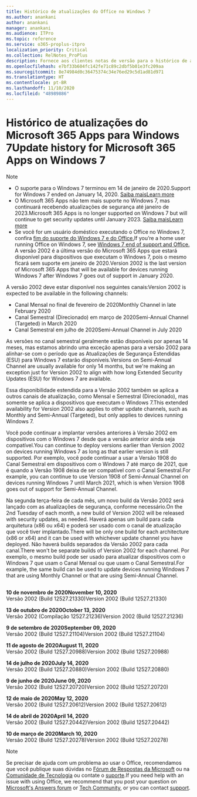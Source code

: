 ```yaml
---
title: Histórico de atualizações do Office no Windows 7
ms.author: anankani
author: anankani
manager: anankani
ms.audience: ITPro
ms.topic: reference
ms.service: o365-proplus-itpro
localization_priority: Critical
ms.collection: RelNotes_ProPlus
description: Fornece aos clientes notas de versão para o histórico de atualizações do Microsoft 365 Apps para Windows 7
ms.openlocfilehash: e7bf33b604fc142fe71c89c2dbf5b01e3fc209aa
ms.sourcegitcommit: 8e74984d0c36475374c34e76ed29c5d1ad81d971
ms.translationtype: HT
ms.contentlocale: pt-BR
ms.lasthandoff: 11/10/2020
ms.locfileid: "48989886"
---
```

# <a name="update-history-for-microsoft-365-apps-on-windows-7"></a><span data-ttu-id="864dd-103">Histórico de atualizações do Microsoft 365 Apps para Windows 7</span><span class="sxs-lookup"><span data-stu-id="864dd-103">Update history for Microsoft 365 Apps on Windows 7</span></span> 

 > [!NOTE]
>
>- <span data-ttu-id="864dd-104">O suporte para o Windows 7 terminou em 14 de janeiro de 2020.</span><span class="sxs-lookup"><span data-stu-id="864dd-104">Support for Windows 7 ended on January 14, 2020.</span></span> [<span data-ttu-id="864dd-105">Saiba mais</span><span class="sxs-lookup"><span data-stu-id="864dd-105">Learn more</span></span>](https://www.microsoft.com/microsoft-365/windows/end-of-windows-7-support?rtc=1)
>- <span data-ttu-id="864dd-106">O Microsoft 365 Apps não tem mais suporte no Windows 7, mas continuará recebendo atualizações de segurança até janeiro de 2023.</span><span class="sxs-lookup"><span data-stu-id="864dd-106">Microsoft 365 Apps is no longer supported on Windows 7 but will continue to get security updates until January 2023.</span></span> [<span data-ttu-id="864dd-107">Saiba mais</span><span class="sxs-lookup"><span data-stu-id="864dd-107">Learn more</span></span>](https://docs.microsoft.com/DeployOffice/windows-7-support)
>- <span data-ttu-id="864dd-108">Se você for um usuário doméstico executando o Office no Windows 7, confira [fim do suporte do Windows 7 e do Office.](https://support.office.com/en-us/article/windows-7-end-of-support-and-office-78f20fab-b57b-44d7-8368-06a8493f3cb9?ui=en-US&rs=en-US&ad=US)</span><span class="sxs-lookup"><span data-stu-id="864dd-108">If you’re a home user running Office on Windows 7, see [Windows 7 end of support and Office.](https://support.office.com/en-us/article/windows-7-end-of-support-and-office-78f20fab-b57b-44d7-8368-06a8493f3cb9?ui=en-US&rs=en-US&ad=US)</span></span>
<span data-ttu-id="864dd-109">A versão 2002 é a última versão do Microsoft 365 Apps que estará disponível para dispositivos que executam o Windows 7, pois o mesmo ficará sem suporte em janeiro de 2020.</span><span class="sxs-lookup"><span data-stu-id="864dd-109">Version 2002 is the last version of Microsoft 365 Apps that will be available for devices running Windows 7 after Windows 7 goes out of support in January 2020.</span></span>  

<span data-ttu-id="864dd-110">A versão 2002 deve estar disponível nos seguintes canais:</span><span class="sxs-lookup"><span data-stu-id="864dd-110">Version 2002 is expected to be available in the following channels:</span></span>
- <span data-ttu-id="864dd-111">Canal Mensal no final de fevereiro de 2020</span><span class="sxs-lookup"><span data-stu-id="864dd-111">Monthly Channel in late February 2020</span></span>
- <span data-ttu-id="864dd-112">Canal Semestral (Direcionado) em março de 2020</span><span class="sxs-lookup"><span data-stu-id="864dd-112">Semi-Annual Channel (Targeted) in March 2020</span></span>
- <span data-ttu-id="864dd-113">Canal Semestral em julho de 2020</span><span class="sxs-lookup"><span data-stu-id="864dd-113">Semi-Annual Channel in July 2020</span></span>

<span data-ttu-id="864dd-114">As versões no canal semestral geralmente estão disponíveis por apenas 14 meses, mas estamos abrindo uma exceção apenas para a versão 2002 para alinhar-se com o período que as Atualizações de Segurança Estendidas (ESU) para Windows 7 estarão disponíveis.</span><span class="sxs-lookup"><span data-stu-id="864dd-114">Versions on Semi-Annual Channel are usually available for only 14 months, but we're making an exception just for Version 2002 to align with how long Extended Security Updates (ESU) for Windows 7 are available.</span></span>

<span data-ttu-id="864dd-115">Essa disponibilidade estendida para a Versão 2002 também se aplica a outros canais de atualização, como Mensal e Semestral (Direcionado), mas somente se aplica a dispositivos que executam o Windows 7.</span><span class="sxs-lookup"><span data-stu-id="864dd-115">This extended availability for Version 2002 also applies to other update channels, such as Monthly and Semi-Annual (Targeted), but only applies to devices running Windows 7.</span></span>

<span data-ttu-id="864dd-116">Você pode continuar a implantar versões anteriores à Versão 2002 em dispositivos com o Windows 7 desde que a versão anterior ainda seja compatível.</span><span class="sxs-lookup"><span data-stu-id="864dd-116">You can continue to deploy versions earlier than Version 2002 on devices running Windows 7 as long as that earlier version is still supported.</span></span> <span data-ttu-id="864dd-117">Por exemplo, você pode continuar a usar a Versão 1908 do Canal Semestral em dispositivos com o Windows 7 até março de 2021, que é quando a Versão 1908 deixa de ser compatível com o Canal Semestral.</span><span class="sxs-lookup"><span data-stu-id="864dd-117">For example, you can continue to use Version 1908 of Semi-Annual Channel on devices running Windows 7 until March 2021, which is when Version 1908 goes out of support for Semi-Annual Channel.</span></span>

<span data-ttu-id="864dd-118">Na segunda terça-feira de cada mês, um novo build da Versão 2002 será lançado com as atualizações de segurança, conforme necessário.</span><span class="sxs-lookup"><span data-stu-id="864dd-118">On the 2nd Tuesday of each month, a new build of Version 2002 will be released with security updates, as needed.</span></span> <span data-ttu-id="864dd-119">Haverá apenas um build para cada arquitetura (x86 ou x64) e poderá ser usado com o canal de atualização que você tiver implantado.</span><span class="sxs-lookup"><span data-stu-id="864dd-119">There will be only one build for each architecture (x86 or x64) and it can be used with whichever update channel you have deployed.</span></span> <span data-ttu-id="864dd-120">Não haverá builds separados da Versão 2002 para cada canal.</span><span class="sxs-lookup"><span data-stu-id="864dd-120">There won't be separate builds of Version 2002 for each channel.</span></span> <span data-ttu-id="864dd-121">Por exemplo, o mesmo build pode ser usado para atualizar dispositivos com o Windows 7 que usam o Canal Mensal ou que usam o Canal Semestral.</span><span class="sxs-lookup"><span data-stu-id="864dd-121">For example, the same build can be used to update devices running Windows 7 that are using Monthly Channel or that are using Semi-Annual Channel.</span></span>

##

[//]: # (NÃO REMOVA)

<span data-ttu-id="864dd-123">**10 de novembro de 2020**</span><span class="sxs-lookup"><span data-stu-id="864dd-123">**November 10, 2020**</span></span><br/>
<span data-ttu-id="864dd-124">Versão 2002 (Build 12527.21330)</span><span class="sxs-lookup"><span data-stu-id="864dd-124">Version 2002 (Build 12527.21330)</span></span><br/>

<span data-ttu-id="864dd-125">**13 de outubro de 2020**</span><span class="sxs-lookup"><span data-stu-id="864dd-125">**October 13, 2020**</span></span><br/>
<span data-ttu-id="864dd-126">Versão 2002 (Compilação 12527.21236)</span><span class="sxs-lookup"><span data-stu-id="864dd-126">Version 2002 (Build 12527.21236)</span></span><br/>

<span data-ttu-id="864dd-127">**9 de setembro de 2020**</span><span class="sxs-lookup"><span data-stu-id="864dd-127">**September 09, 2020**</span></span><br/>
<span data-ttu-id="864dd-128">Versão 2002 (Build 12527.21104)</span><span class="sxs-lookup"><span data-stu-id="864dd-128">Version 2002 (Build 12527.21104)</span></span><br/>

<span data-ttu-id="864dd-129">**11 de agosto de 2020**</span><span class="sxs-lookup"><span data-stu-id="864dd-129">**August 11, 2020**</span></span><br/>
<span data-ttu-id="864dd-130">Versão 2002 (Build 12527.20988)</span><span class="sxs-lookup"><span data-stu-id="864dd-130">Version 2002 (Build 12527.20988)</span></span><br/>

<span data-ttu-id="864dd-131">**14 de julho de 2020**</span><span class="sxs-lookup"><span data-stu-id="864dd-131">**July 14, 2020**</span></span><br/>
<span data-ttu-id="864dd-132">Versão 2002 (Build 12527.20880)</span><span class="sxs-lookup"><span data-stu-id="864dd-132">Version 2002 (Build 12527.20880)</span></span><br/>

<span data-ttu-id="864dd-133">**9 de junho de 2020**</span><span class="sxs-lookup"><span data-stu-id="864dd-133">**June 09, 2020**</span></span><br/>
<span data-ttu-id="864dd-134">Versão 2002 (Build 12527.20720)</span><span class="sxs-lookup"><span data-stu-id="864dd-134">Version 2002 (Build 12527.20720)</span></span><br/>

<span data-ttu-id="864dd-135">**12 de maio de 2020**</span><span class="sxs-lookup"><span data-stu-id="864dd-135">**May 12, 2020**</span></span><br/>
<span data-ttu-id="864dd-136">Versão 2002 (Build 12527.20612)</span><span class="sxs-lookup"><span data-stu-id="864dd-136">Version 2002 (Build 12527.20612)</span></span><br/>

<span data-ttu-id="864dd-137">**14 de abril de 2020**</span><span class="sxs-lookup"><span data-stu-id="864dd-137">**April 14, 2020**</span></span><br/>
<span data-ttu-id="864dd-138">Versão 2002 (Build 12527.20442)</span><span class="sxs-lookup"><span data-stu-id="864dd-138">Version 2002 (Build 12527.20442)</span></span><br/>

<span data-ttu-id="864dd-139">**10 de março de 2020**</span><span class="sxs-lookup"><span data-stu-id="864dd-139">**March 10, 2020**</span></span><br/>
<span data-ttu-id="864dd-140">Versão 2002 (Build 12527.20278)</span><span class="sxs-lookup"><span data-stu-id="864dd-140">Version 2002 (Build 12527.20278)</span></span><br/>




> [!NOTE]
> <span data-ttu-id="864dd-141">Se precisar de ajuda com um problema ao usar o Office, recomendamos que você publique suas dúvidas no [Fórum de Respostas da Microsoft](https://answers.microsoft.com/) ou na [Comunidade de Tecnologia](https://techcommunity.microsoft.com/) ou contate o [suporte](https://support.microsoft.com/contactus).</span><span class="sxs-lookup"><span data-stu-id="864dd-141">If you need help with an issue with using Office, we recommend that you post your question on [Microsoft's Answers forum](https://answers.microsoft.com/) or [Tech Community](https://techcommunity.microsoft.com/), or you can contact [support](https://support.microsoft.com/contactus).</span></span>

